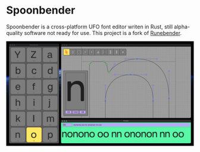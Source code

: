 # Spoonbender

Spoonbender is a cross-platform UFO font editor writen in Rust, still alpha-quality software not ready for use. This project is a fork of [Runebender](https://github.com/linebender/runebender).

![screenshot](documentation/screenshots/spoonbender-screenshot-2024-10-01-001.png)
